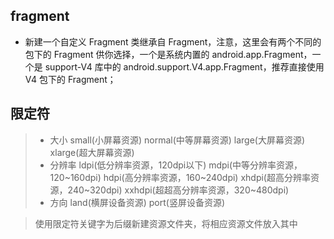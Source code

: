 ## fragment
* 新建一个自定义 Fragment 类继承自 Fragment，注意，这里会有两个不同的包下的 Fragment 供你选择，一个是系统内置的 android.app.Fragment，一个是 support-V4 库中的 android.support.V4.app.Fragment，推荐直接使用 V4 包下的 Fragment；

## 限定符
> * 大小    small(小屏幕资源) normal(中等屏幕资源) large(大屏幕资源) xlarge(超大屏幕资源)
> * 分辨率  ldpi(低分辨率资源，120dpi以下) mdpi(中等分辨率资源，120~160dpi) hdpi(高分辨率资源，160~240dpi) xhdpi(超高分辨率资源，240~320dpi) xxhdpi(超超高分辨率资源，320~480dpi)
> * 方向    land(横屏设备资源) port(竖屏设备资源)

> 使用限定符关键字为后缀新建资源文件夹，将相应资源文件放入其中